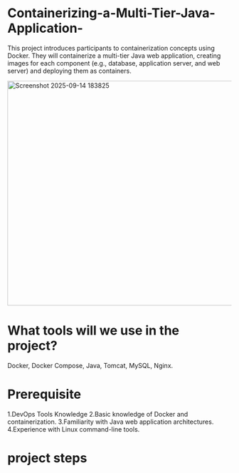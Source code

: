 # Containerizing-a-Multi-Tier-Java-Application-
This project introduces participants to containerization concepts using Docker. They will containerize a  multi-tier Java web application, creating images for each component (e.g., database, application server,  and web server) and deploying them as containers.


<img width="912" height="504" alt="Screenshot 2025-09-14 183825" src="https://github.com/user-attachments/assets/2b87b576-6a31-482f-b0b8-64664023f6ea" />

# What tools will we use in the project?
Docker, Docker Compose, Java, Tomcat, MySQL, Nginx.

# Prerequisite
1.DevOps Tools Knowledge 
2.Basic knowledge of Docker and containerization. 
3.Familiarity with Java web application architectures. 
4.Experience with Linux command-line tools.

# project steps
